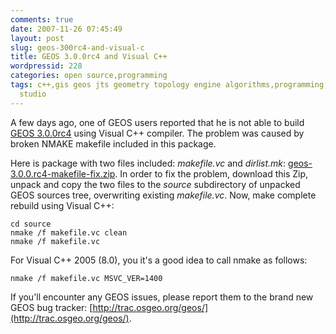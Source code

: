 ```yaml
---
comments: true
date: 2007-11-26 07:45:49
layout: post
slug: geos-300rc4-and-visual-c
title: GEOS 3.0.0rc4 and Visual C++
wordpressid: 228
categories: open source,programming
tags: c++,gis geos jts geometry topology engine algorithms,programming,visual c++,visual
  studio
---
```


A few days ago, one of GEOS users reported that he is not able to build [GEOS 3.0.0rc4](http://geos.refractions.net/) using Visual C++ compiler. The problem was caused by broken NMAKE makefile included in this package.




Here is package with two files included: _makefile.vc_ and _dirlist.mk_: [geos-3.0.0.rc4-makefile-fix.zip](/download/projects/geos/geos-3.0.0.rc4-makefile-fix.zip ). In order to fix the problem, download this Zip, unpack and copy the two files to the _source_ subdirectory of unpacked GEOS sources tree, overwriting existing _makefile.vc_. Now, make complete rebuild using Visual C++:

    
    
    cd source
    nmake /f makefile.vc clean
    nmake /f makefile.vc
    



For Visual C++ 2005 (8.0), you it's a good idea to call nmake as follows:


    
    
    nmake /f makefile.vc MSVC_VER=1400
    








If you'll encounter any GEOS issues, please report them to the brand new GEOS bug tracker: [http://trac.osgeo.org/geos/](http://trac.osgeo.org/geos/).
